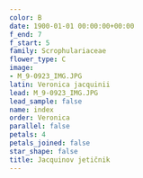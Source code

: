 ```yaml
---
color: B
date: 1900-01-01 00:00:00+00:00
f_end: 7
f_start: 5
family: Scrophulariaceae
flower_type: C
image:
- M_9-0923_IMG.JPG
latin: Veronica jacquinii
lead: M_9-0923_IMG.JPG
lead_sample: false
name: index
order: Veronica
parallel: false
petals: 4
petals_joined: false
star_shape: false
title: Jacquinov jetičnik
---
```


